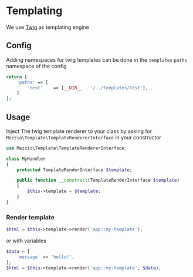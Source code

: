 # Templating
We use [Twig](https://twig.symfony.com/) as templating engine


## Config

Adding namespaces for twig templates can be done in the `templates` `paths` namespace of the config

```php 
return [
    'paths' => [
        'test'    => [__DIR__ . '/../Templates/Test'],
    ]
];
```

## Usage

Inject The twig template renderer to your class by asking for `Mezzio\Template\TemplateRendererInterface` in your constructor

```php 
use Mezzio\Template\TemplateRendererInterface;

class MyHandler
{
    protected TemplateRenderInterface $template;

    public function __construct(TemplateRenderInterface $template)
    {
        $this->template = $template;
    }
}
```

### Render template

```php
$html = $this->template->render('app::my-template'); 
```

or with variables

```php
$data = [
    'message' => 'hello!',
];
$html = $this->template->render('app::my-template', $data); 
```
